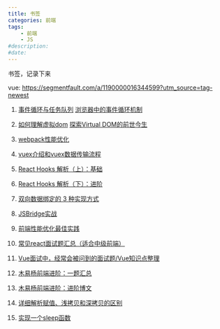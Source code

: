 ```yaml
---
title: 书签
categories: 前端
tags: 
    - 前端
    - JS
#description: 
#date: 
---
```


书签，记录下来
<!-- more -->

vue: https://segmentfault.com/a/1190000016344599?utm_source=tag-newest

1. [事件循环与任务队列](https://kongchenglc.github.io/blog/%E4%BA%8B%E4%BB%B6%E5%BE%AA%E7%8E%AF20171026/)
   [浏览器中的事件循环机制](https://segmentfault.com/a/1190000012748907)
2. [如何理解虚拟dom](https://www.zhihu.com/question/29504639?sort=created)
   [探索Virtual DOM的前世今生](https://zhuanlan.zhihu.com/p/35876032)
3. [webpack性能优化](https://juejin.im/post/5b652b036fb9a04fa01d616b)
4. [vuex介绍和vuex数据传输流程](https://www.cnblogs.com/xixinhua/p/10420177.html)
5. [React Hooks 解析（上）：基础](https://segmentfault.com/a/1190000018928587)
6. [React Hooks 解析（下）：进阶](https://segmentfault.com/a/1190000018950566)
7. [双向数据绑定的 3 种实现方式](https://juejin.im/entry/58a11c49b123db16a3df21c5)
8. [JSBridge实战](https://juejin.im/post/5bda6f276fb9a0226d18931f)
9. [前端性能优化最佳实践](https://csspod.com/frontend-performance-best-practices/)
10. [常见react面试题汇总（适合中级前端）](https://segmentfault.com/a/1190000016885832?utm_source=tag-newest)
11. [Vue面试中，经常会被问到的面试题/Vue知识点整理](https://segmentfault.com/a/1190000016344599)

12. [木易杨前端进阶：一题汇总](https://muyiy.cn/question/)
13. [木易杨前端进阶：进阶博文](https://muyiy.cn/blog/)
12. [详细解析赋值、浅拷贝和深拷贝的区别](https://muyiy.cn/blog/4/4.1.html)
12. [实现一个sleep函数](https://muyiy.cn/question/program/42.html)

